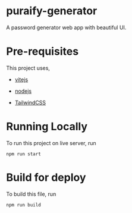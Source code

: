 # puraify-generator
A password generator web app with beautiful UI.

# Pre-requisites

This project uses,

- [vitejs](https://vitejs.dev/)

- [nodejs](https://nodejs.org/en)

- [TailwindCSS](https://tailwindcss.com/)


# Running Locally

To run this project on live server, run

`npm run start`

# Build for deploy

To build this file, run

`npm run build`
